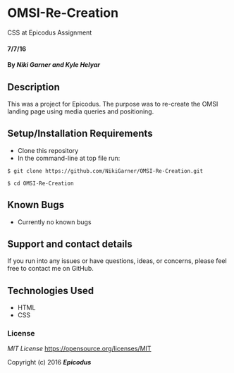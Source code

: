 # OMSI-Re-Creation
CSS at Epicodus Assignment
#### 7/7/16

#### By _**Niki Garner and Kyle Helyar**_

## Description
This was a project for Epicodus. The purpose was to re-create the OMSI landing page using media queries and positioning.
## Setup/Installation Requirements

* Clone this repository
* In the command-line at top file run:
```
$ git clone https://github.com/NikiGarner/OMSI-Re-Creation.git
```
```
$ cd OMSI-Re-Creation
```

## Known Bugs

* Currently no known bugs

## Support and contact details

If you run into any issues or have questions, ideas, or concerns, please feel free to contact me on GitHub.

## Technologies Used

* HTML
* CSS


### License

*MIT License*
<a href="https://opensource.org/licenses/MIT">https://opensource.org/licenses/MIT</a>

Copyright (c) 2016 **_Epicodus_**


